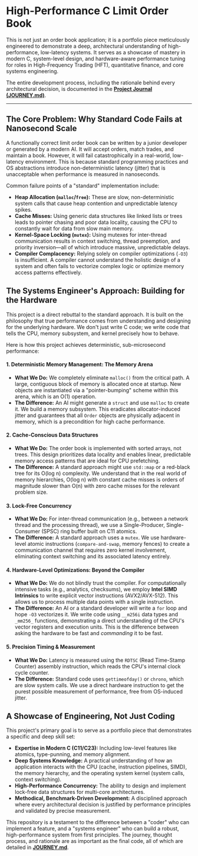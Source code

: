 # High-Performance C Limit Order Book

This is not just an order book application; it is a portfolio piece meticulously engineered to demonstrate a deep, architectural understanding of high-performance, low-latency systems. It serves as a showcase of mastery in modern C, system-level design, and hardware-aware performance tuning for roles in High-Frequency Trading (HFT), quantitative finance, and core systems engineering.

The entire development process, including the rationale behind every architectural decision, is documented in the [**Project Journal (JOURNEY.md)**](./JOURNEY.md).

---

## The Core Problem: Why Standard Code Fails at Nanosecond Scale

A functionally correct limit order book can be written by a junior developer or generated by a modern AI. It will accept orders, match trades, and maintain a book. However, it will fail catastrophically in a real-world, low-latency environment. This is because standard programming practices and OS abstractions introduce non-deterministic latency (jitter) that is unacceptable when performance is measured in nanoseconds.

Common failure points of a "standard" implementation include:

* **Heap Allocation (`malloc`/`free`):** These are slow, non-deterministic system calls that cause heap contention and unpredictable latency spikes.
* **Cache Misses:** Using generic data structures like linked lists or trees leads to pointer chasing and poor data locality, causing the CPU to constantly wait for data from slow main memory.
* **Kernel-Space Locking (`mutex`):** Using mutexes for inter-thread communication results in context switching, thread preemption, and priority inversion—all of which introduce massive, unpredictable delays.
* **Compiler Complacency:** Relying solely on compiler optimizations (`-O3`) is insufficient. A compiler cannot understand the holistic design of a system and often fails to vectorize complex logic or optimize memory access patterns effectively.

## The Systems Engineer's Approach: Building for the Hardware

This project is a direct rebuttal to the standard approach. It is built on the philosophy that true performance comes from understanding and designing for the underlying hardware. We don't just write C code; we write code that tells the CPU, memory subsystem, and kernel precisely how to behave.

Here is how this project achieves deterministic, sub-microsecond performance:

#### 1. Deterministic Memory Management: The Memory Arena

* **What We Do:** We completely eliminate `malloc()` from the critical path. A large, contiguous block of memory is allocated once at startup. New objects are instantiated via a "pointer-bumping" scheme within this arena, which is an O(1) operation.
* **The Difference:** An AI might generate a `struct` and use `malloc` to create it. We build a memory subsystem. This eradicates allocator-induced jitter and guarantees that all `Order` objects are physically adjacent in memory, which is a precondition for high cache performance.

#### 2. Cache-Conscious Data Structures

* **What We Do:** The order book is implemented with sorted arrays, not trees. This design prioritizes data locality and enables linear, predictable memory access patterns that are ideal for CPU prefetching.
* **The Difference:** A standard approach might use `std::map` or a red-black tree for its O(log n) complexity. We understand that in the real world of memory hierarchies, O(log n) with constant cache misses is orders of magnitude slower than O(n) with zero cache misses for the relevant problem size.

#### 3. Lock-Free Concurrency

* **What We Do:** For inter-thread communication (e.g., between a network thread and the processing thread), we use a Single-Producer, Single-Consumer (SPSC) ring buffer built on C11 atomics.
* **The Difference:** A standard approach uses a `mutex`. We use hardware-level atomic instructions (`compare-and-swap`, memory fences) to create a communication channel that requires zero kernel involvement, eliminating context switching and its associated latency entirely.

#### 4. Hardware-Level Optimizations: Beyond the Compiler

* **What We Do:** We do not blindly trust the compiler. For computationally intensive tasks (e.g., analytics, checksums), we employ **Intel SIMD Intrinsics** to write explicit vector instructions (AVX2/AVX-512). This allows us to process multiple data points with a single instruction.
* **The Difference:** An AI or a standard developer will write a `for` loop and hope `-O3` vectorizes it. We write code using `__m256i` data types and `_mm256_` functions, demonstrating a direct understanding of the CPU's vector registers and execution units. This is the difference between asking the hardware to be fast and *commanding* it to be fast.

#### 5. Precision Timing & Measurement

* **What We Do:** Latency is measured using the `RDTSC` (Read Time-Stamp Counter) assembly instruction, which reads the CPU's internal clock cycle counter.
* **The Difference:** Standard code uses `gettimeofday()` or `chrono`, which are slow system calls. We use a direct hardware instruction to get the purest possible measurement of performance, free from OS-induced jitter.

## A Showcase of Engineering, Not Just Coding

This project's primary goal is to serve as a portfolio piece that demonstrates a specific and deep skill set:

* **Expertise in Modern C (C11/C23):** Including low-level features like atomics, type-punning, and memory alignment.
* **Deep Systems Knowledge:** A practical understanding of how an application interacts with the CPU (cache, instruction pipelines, SIMD), the memory hierarchy, and the operating system kernel (system calls, context switching).
* **High-Performance Concurrency:** The ability to design and implement lock-free data structures for multi-core architectures.
* **Methodical, Benchmark-Driven Development:** A disciplined approach where every architectural decision is justified by performance principles and validated by precise measurement.

This repository is a testament to the difference between a "coder" who can implement a feature, and a "systems engineer" who can build a robust, high-performance system from first principles. The journey, thought process, and rationale are as important as the final code, all of which are detailed in [**JOURNEY.md**](./JOURNEY.md).
